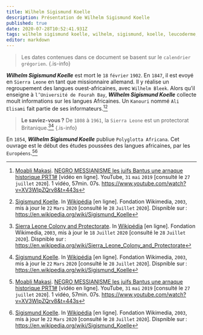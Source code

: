 ```yaml
---
title: Wilhelm Sigismund Koelle
description: Présentation de Wilhelm Sigismund Koelle
published: true
date: 2020-07-28T10:52:41.931Z
tags: wilhelm sigismund koelle, wilhelm, sigismund, koelle, leucoderme, linguistique, langue ouest-africaine, langue de l’ouest, pionnier, allemand, missionnaire
editor: markdown
---
```


> Les dates contenues dans ce document se basent sur le `calendrier grégorien`.
{.is-info}

***Wilhelm Sigismund Koelle*** est mort le `18` `février` `1902`. En `1847`, il est evoyé en `Sierra Leone` en tant que missionnaire allemand. Il y réalise un regroupement des langues ouest-africaines, avec `Wilhelm Bleek`.
Alors qu’il enseigne à `l’Université de Fourah Bay`, ***Wilhelm Sigismund Koelle*** collecte moult informations sur les langues Africaines. Un `Kanouri` nommé `Ali Elisami` fait partie de ses informateurs.[^1][^2]

> **Le saviez-vous ?**
> De `1808` à `1961`, la `Sierra Leone` est un protectorat Britanique.[^3][^2]
{.is-info}


En `1854`, ***Wilhelm Sigismund Koelle*** publiue `Polyglotta Africana`. Cet ouvrage est le début des études poussées des langues africaines, par les `Européens`.[^1][^2]

[^1]: [Moabli Makasi](https://www.youtube.com/channel/UCjj4wUCAsYWITZQv4DbtPNw). [NEGRO MESSIANISME les juifs Bantus une arnaque historique PRT1#](https://www.youtube.com/watch?v=XV3WIpZQrv8&t=443s) [vidéo en ligne]. YouTube, `31` `mai` `2019` [consulté le `27` `juillet` `2020`]. 1 vidéo, 57min. 07s. https://www.youtube.com/watch?v=XV3WIpZQrv8&t=443s
[^2]: [Sigismund Koelle](https://en.wikipedia.org/wiki/Sigismund_Koelle). In [Wikipédia](https://wikipedia.org) [en ligne]. Fondation Wikimedia, `2003`, mis à jour le `22` `Mars` `2020` [consulté le `28` `Juillet` `2020`]. Dispnible sur : https://en.wikipedia.org/wiki/Sigismund_Koelle
[^3]: [Sierra Leone Colony and Protectorate](https://en.wikipedia.org/wiki/Sierra_Leone_Colony_and_Protectorate). In [Wikipédia](https://wikipedia.org) [en ligne]. Fondation Wikimedia, `2003`, mis à jour le `18` `Juillet` `2020` [consulté le `28` `Juillet` `2020`]. Dispnible sur : https://en.wikipedia.org/wiki/Sierra_Leone_Colony_and_Protectorate